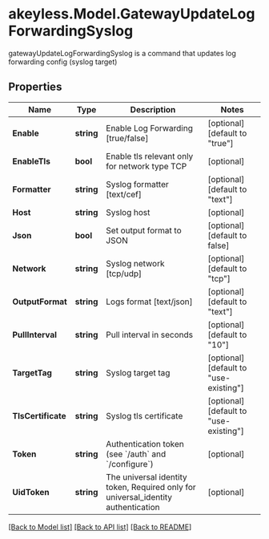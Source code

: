 # akeyless.Model.GatewayUpdateLogForwardingSyslog
gatewayUpdateLogForwardingSyslog is a command that updates log forwarding config (syslog target)

## Properties

Name | Type | Description | Notes
------------ | ------------- | ------------- | -------------
**Enable** | **string** | Enable Log Forwarding [true/false] | [optional] [default to "true"]
**EnableTls** | **bool** | Enable tls relevant only for network type TCP | [optional] 
**Formatter** | **string** | Syslog formatter [text/cef] | [optional] [default to "text"]
**Host** | **string** | Syslog host | [optional] 
**Json** | **bool** | Set output format to JSON | [optional] [default to false]
**Network** | **string** | Syslog network [tcp/udp] | [optional] [default to "tcp"]
**OutputFormat** | **string** | Logs format [text/json] | [optional] [default to "text"]
**PullInterval** | **string** | Pull interval in seconds | [optional] [default to "10"]
**TargetTag** | **string** | Syslog target tag | [optional] [default to "use-existing"]
**TlsCertificate** | **string** | Syslog tls certificate | [optional] [default to "use-existing"]
**Token** | **string** | Authentication token (see &#x60;/auth&#x60; and &#x60;/configure&#x60;) | [optional] 
**UidToken** | **string** | The universal identity token, Required only for universal_identity authentication | [optional] 

[[Back to Model list]](../README.md#documentation-for-models) [[Back to API list]](../README.md#documentation-for-api-endpoints) [[Back to README]](../README.md)

